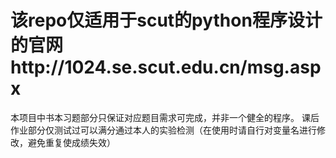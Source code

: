 # 该repo仅适用于scut的python程序设计的官网http://1024.se.scut.edu.cn/msg.aspx
本项目中书本习题部分只保证对应题目需求可完成，并非一个健全的程序。
课后作业部分仅测试过可以满分通过本人的实验检测（在使用时请自行对变量名进行修改，避免重复使成绩失效）